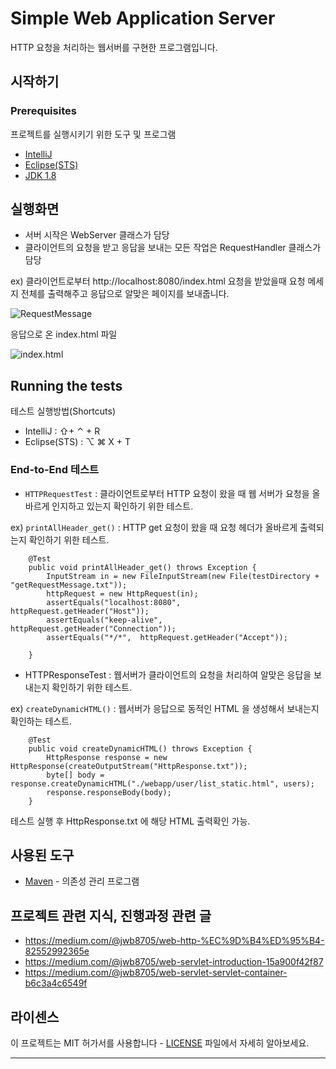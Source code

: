 # Simple Web Application Server

HTTP 요청을 처리하는 웹서버를 구현한 프로그램입니다.

## 시작하기

### Prerequisites

프로젝트를 실행시키기 위한 도구 및 프로그램
* [IntelliJ](https://www.jetbrains.com/idea/download/#section=mac)
* [Eclipse(STS)](https://spring.io/tools/sts/all)
* [JDK 1.8](http://www.oracle.com/technetwork/java/javase/downloads/jdk8-downloads-2133151.html)

## 실행화면

* 서버 시작은 WebServer 클래스가 담당
* 클라이언트의 요청을 받고 응답을 보내는 모든 작업은 RequestHandler 클래스가 담당

ex) 클라이언트로부터 http://localhost:8080/index.html 요청을 받았을때 요청 메세지 전체를 출력해주고 응답으로 알맞은 페이지를 보내줍니다.

![RequestMessage](https://user-images.githubusercontent.com/23162178/38776375-6f7cf500-40d0-11e8-9ddf-c5bc20a71bfb.png)

응답으로 온 index.html 파일

![index.html](https://user-images.githubusercontent.com/23162178/38776413-c94e03ee-40d0-11e8-9505-0102e49813d9.png)

## Running the tests

테스트 실행방법(Shortcuts)
* IntelliJ : ⇧+ ⌃ + R
* Eclipse(STS) : ⌥ ⌘ X + T

### End-to-End 테스트

* `HTTPRequestTest` : 클라이언트로부터 HTTP 요청이 왔을 때 웹 서버가 요청을 올바르게 인지하고 있는지 확인하기 위한 테스트.

ex)
 `printAllHeader_get()` : HTTP get 요청이 왔을 때 요청 헤더가 올바르게 출력되는지 확인하기 위한 테스트.

```
    @Test
    public void printAllHeader_get() throws Exception {
        InputStream in = new FileInputStream(new File(testDirectory + "getRequestMessage.txt"));
        httpRequest = new HttpRequest(in);
        assertEquals("localhost:8080",  httpRequest.getHeader("Host"));
        assertEquals("keep-alive",  httpRequest.getHeader("Connection"));
        assertEquals("*/*",  httpRequest.getHeader("Accept"));

    }
```

* HTTPResponseTest : 웹서버가 클라이언트의 요청을 처리하여 알맞은 응답을 보내는지 확인하기 위한 테스트.


ex) `createDynamicHTML()` : 웹서버가 응답으로 동적인 HTML 을 생성해서 보내는지 확인하는 테스트.

```
    @Test
    public void createDynamicHTML() throws Exception {
        HttpResponse response = new HttpResponse(createOutputStream("HttpResponse.txt"));
        byte[] body = response.createDynamicHTML("./webapp/user/list_static.html", users);
        response.responseBody(body);
    }

```
테스트 실행 후 HttpResponse.txt 에 해당 HTML 출력확인 가능.

## 사용된 도구

* [Maven](https://maven.apache.org/) - 의존성 관리 프로그램

## 프로젝트 관련 지식, 진행과정 관련 글
* https://medium.com/@jwb8705/web-http-%EC%9D%B4%ED%95%B4-82552992365e
* https://medium.com/@jwb8705/web-servlet-introduction-15a900f42f87
* https://medium.com/@jwb8705/web-servlet-servlet-container-b6c3a4c6549f

## 라이센스

이 프로젝트는 MIT 허가서를 사용합니다 - [LICENSE](https://github.com/brilliantBae/java-was/blob/master/LICENSE) 파일에서 자세히 알아보세요.

---
